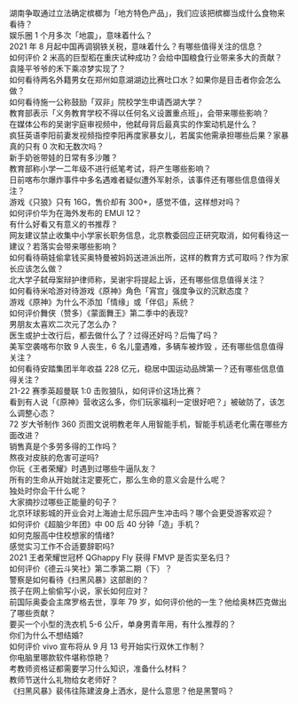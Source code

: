 湖南争取通过立法确定槟榔为「地方特色产品」，我们应该把槟榔当成什么食物来看待？  
娱乐圈 1 个月多次「地震」，意味着什么？  
2021 年 8 月起中国再调钢铁关税，意味着什么？有哪些值得关注的信息？  
如何评价 2 米高的巨型稻在重庆试种成功？会给中国粮食行业带来多大的贡献？袁隆平爷爷的禾下乘凉梦实现了？  
如何看待两名外籍男女在郑州如意湖湖边比赛吐口水？如果你是目击者你会怎么做？  
如何看待施一公称鼓励「双非」院校学生申请西湖大学？  
教育部表示「义务教育学校不得以任何名义设置重点班」，会带来哪些影响？  
在媒体公布的吴谢宇庭审视频中，他弑母背后最真实的作案动机是什么？  
疯狂英语李阳前妻发视频指控李阳再度家暴女儿，若属实他需承担哪些后果？家暴真的只有 0 次和无数次吗？  
新手奶爸带娃的日常有多沙雕？  
教育部称小学一二年级不进行纸笔考试，将产生哪些影响？  
日前喀布尔爆炸事件中多名遇难者疑似遭外军射杀，该事件还有哪些信息值得关注？  
游戏《只狼》只有 16G，售价却有 300+，感觉不值，这样想对吗？  
如何评价华为在海外发布的 EMUI 12？  
有什么好看又有意义的书推荐？  
网友建议禁止收集中小学家长职务信息，北京教委回应正研究取消，如何看待这一建议？若落实会带来哪些影响？  
如何看待萌娃偷拿钱买奥特曼被妈妈送进派出所，这样的教育方式可取吗？作为家长应该怎么做？  
北大学子弑母案辩护律师称，吴谢宇将提起上诉，还有哪些信息值得关注？  
如何看待米哈游对待游戏《原神》角色「宵宫」强度争议的沉默态度？  
游戏《原神》为什么不添加「情缘」或「伴侣」系统？  
如何评价舞侠（赞多）《蒙面舞王》第二季中的表现?  
男朋友太喜欢二次元了怎么办？  
医生或护士改行后，都去做什么了？过得还好吗？后悔了吗？  
美军空袭喀布尔致 9 人丧生，6 名儿童遇难，多辆车被炸毁 ，还有哪些信息值得关注？  
如何看待安踏集团半年收益 228 亿元，稳居中国运动品牌第一？还有哪些信息值得关注？  
21-22 赛季英超曼联 1:0 击败狼队，如何评价这场比赛？  
看到有人说「《原神》营收这么多，你们玩家福利一定很好吧？」被破防了，该怎么调整心态？  
72 岁大爷制作 360 页图文说明教老年人用智能手机，智能手机适老化需在哪些方面改进？  
销售真是个多劳多得的工作吗？  
熬夜对皮肤的危害可逆吗?  
你玩《王者荣耀》时遇到过哪些牛逼队友？  
所有的生命从开始就注定要死亡，那么生命的意义会是什么呢？  
独处时你会干什么呢？  
大家摘抄过哪些正能量的句子？  
北京环球影城的开业会对上海迪士尼乐园产生冲击吗？哪个会更受游客欢迎？  
如何评价《超脑少年团》中 00 后 40 分钟「造」手机？  
如何克服高中住校想家的情绪?  
感觉实习工作不合适要辞职吗?  
2021 王者荣耀世冠杯 QGhappy Fly 获得 FMVP 是否实至名归？  
如何评价《德云斗笑社》第二季第二期（下）？  
警察是如何看待《扫黑风暴》这部剧的？  
孩子在网上偷偷写小说，家长如何应对？  
前国际奥委会主席罗格去世，享年 79 岁，如何评价他的一生？他给奥林匹克做出了哪些贡献？  
要买一个小型的洗衣机 5-6 公斤，单身男青年用，有什么推荐的？  
你们为什么不想结婚?  
如何评价 vivo 宣布将从 9 月 13 号开始实行双休工作制？  
你电脑里哪款软件堪称惊艳？  
考教师资格证都需要学习什么知识，准备什么材料？  
教师节送什么礼物给女老师好？  
《扫黑风暴》裴伟往陈建波身上洒水，是什么意思？他是黑警吗？  
